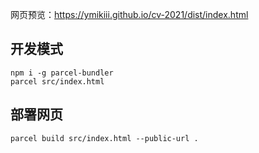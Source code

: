 网页预览：https://ymikiii.github.io/cv-2021/dist/index.html

## 开发模式

```
npm i -g parcel-bundler
parcel src/index.html
```

## 部署网页

```
parcel build src/index.html --public-url .
```